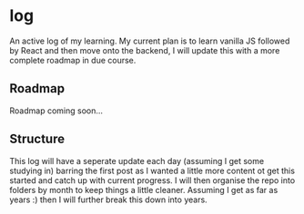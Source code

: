 # log
An active log of my learning. My current plan is to learn vanilla JS followed by React and then move onto the backend, I will update this with a more complete roadmap in due course.

## Roadmap

Roadmap coming soon...

## Structure

This log will have a seperate update each day (assuming I get some studying in) barring the first post as I wanted a little more content ot get this started and catch up with current progress. I will then organise the repo into folders by month to keep things a little cleaner. Assuming I get as far as years :) then I will further break this down into years.

